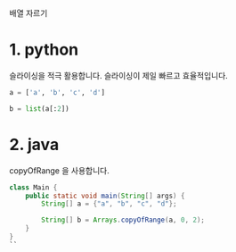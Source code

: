 배열 자르기

# 1. python
슬라이싱을 적극 활용합니다. 슬라이싱이 제일 빠르고 효율적입니다.

```python
a = ['a', 'b', 'c', 'd']

b = list(a[:2])
```

# 2. java
copyOfRange 을 사용합니다.
```java
class Main {
    public static void main(String[] args) {
        String[] a = {"a", "b", "c", "d"};

        String[] b = Arrays.copyOfRange(a, 0, 2);
    }
}
``